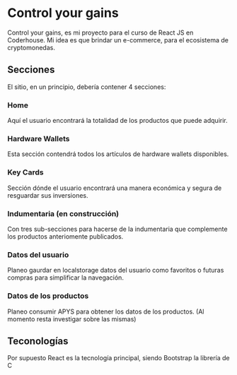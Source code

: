 # Control your gains
Control your gains, es mi proyecto para el curso de React JS en Coderhouse.
Mi idea es que brindar un e-commerce, para el ecosistema de cryptomonedas.
## Secciones
El sitio, en un principio, debería contener 4 secciones:
### Home
Aquí el usuario encontrará la totalidad de los productos que puede adquirir.
### Hardware Wallets
Esta sección contendrá todos los artículos de hardware wallets disponibles.
### Key Cards
Sección dónde el usuario encontrará una manera económica y segura de resguardar sus inversiones.
### Indumentaria (en construcción)
Con tres sub-secciones para hacerse de la indumentaria que complemente los productos anteriomente publicados.
### Datos del usuario
Planeo gaurdar en localstorage datos del usuario como favoritos o futuras compras para simplificar la navegación.
### Datos de los productos
Planeo consumir APYS para obtener los datos de los productos. (Al momento resta investigar sobre las mismas)
## Teconologías
Por supuesto React es la tecnología principal, siendo Bootstrap la librería de C